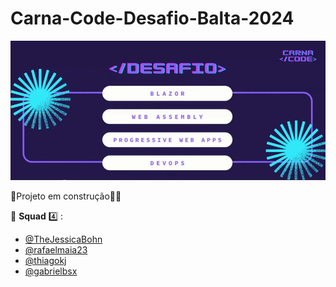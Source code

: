 # Carna-Code-Desafio-Balta-2024

![CarnaCodeThumb][CarnaCodeThumb]

🚧Projeto em construção👷🏻

🤘 **Squad** 4️⃣ :

- [@TheJessicaBohn][@TheJessicaBohn]
- [@rafaelmaia23][@rafaelmaia23]
- [@thiagokj][@thiagokj]
- [@gabrielbsx][@gabrielbsx]

<!-- Links -->

[CarnaCodeThumb]: assets/img/carna-code-thumb.png
[@TheJessicaBohn]: https://github.com/TheJessicaBohn
[@rafaelmaia23]: https://github.com/rafaelmaia23
[@thiagokj]: https://github.com/thiagokj
[@gabrielbsx]: https://github.com/gabrielbsx
